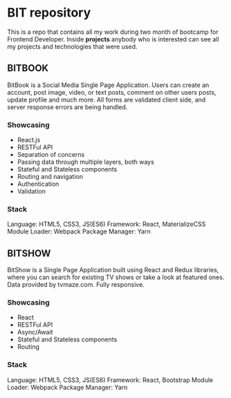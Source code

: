 #                                                BIT repository
                                                         
This is a repo that contains all my work during two month of bootcamp for Frontend Developer.
Inside **projects** anybody who is interested can see all my projects and technologies that were used.
                 
## BITBOOK
BitBook is a Social Media Single Page Application. Users can create an account, post image, video, or text posts, comment on other users posts, update profile and much more. All forms are validated client side, and server response errors are being handled.

### Showcasing

-   React.js
-   RESTFul API
-   Separation of concerns
-   Passing data through multiple layers, both ways
-   Stateful and Stateless components
-   Routing and navigation
-   Authentication
-   Validation

### Stack
Language:   HTML5, CSS3, JS(ES6)
Framework:  React, MaterializeCSS
Module Loader:  Webpack
Package Manager:  Yarn

## BITSHOW
BitShow is a Single Page Application built using React and Redux libraries, where you can search for existing TV shows or take a look at featured ones. Data provided by tvmaze.com. Fully responsive.

### Showcasing
-   React
-   RESTFul API
-   Async/Await
-   Stateful and Stateless components
-   Routing

### Stack
Language:   HTML5, CSS3, JS(ES6)
Framework:  React, Bootstrap
Module Loader:  Webpack
Package Manager:  Yarn
                 
                 
                             
                     
                     

